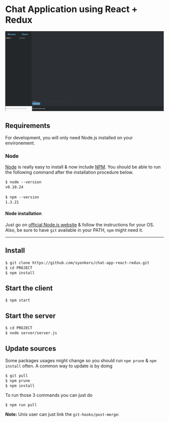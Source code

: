 # Chat Application using React + Redux

![ScreenShot](./public/screenshots/screenshot.png?raw=true)

## Requirements

For development, you will only need Node.js installed on your environement.

### Node

[Node](http://nodejs.org/) is really easy to install & now include [NPM](https://npmjs.org/).
You should be able to run the following command after the installation procedure
below.

    $ node --version
    v0.10.24

    $ npm --version
    1.3.21

#### Node installation

Just go on [official Node.js website](http://nodejs.org/) & follow the instructions for your OS.
Also, be sure to have `git` available in your PATH, `npm` might need it.

---

## Install

    $ git clone https://github.com/syonkers/chat-app-react-redux.git
    $ cd PROJECT
    $ npm install

## Start the client

    $ npm start

## Start the server

    $ cd PROJECT
    $ node server/server.js

## Update sources

Some packages usages might change so you should run `npm prune` & `npm install` often.
A common way to update is by doing

    $ git pull
    $ npm prune
    $ npm install

To run those 3 commands you can just do

    $ npm run pull

**Note:** Unix user can just link the `git-hooks/post-merge`:

